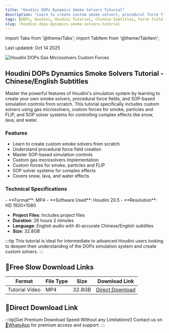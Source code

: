 ```yaml
---
title: "Houdini DOPs Dynamics Smoke Solvers Tutorial"
description: "Learn to create custom smoke solvers, procedural force fields, and SOP-based simulation controls in Houdini with Chinese/English subtitles"
tags: [DOPs, Houdini, Houdini Tutorial, Chinese Subtitles, Force Field Animation, Smoke Simulation, VFX Tutorial]
slug: /houdini-dops-dynamics-smoke-solvers-tutorial
---
```


import Tabs from '@theme/Tabs';
import TabItem from '@theme/TabItem';

Last updated: Oct 14 2025

![Houdini DOPs Gas Microsolvers Custom Forces](https://www.gfxcamp.com/wp-content/uploads/2025/10/The-Ultimate-Houdini-DOPs-Gas-Microsolvers-Custom-Forces.jpg)

## Houdini DOPs Dynamics Smoke Solvers Tutorial - Chinese/English Subtitles

Master the powerful features of Houdini's simulation system by learning to create your own smoke solvers, procedural force fields, and SOP-based simulation controls from scratch. This tutorial specifically includes custom solvers using gas microsolvers, custom forces for smoke, particles and FLIP, and SOP solver systems for controlling complex effects like snow, lava, and water.

### Features

- Learn to create custom smoke solvers from scratch
- Understand procedural force field creation
- Master SOP-based simulation controls
- Custom gas microsolvers implementation
- Custom forces for smoke, particles and FLIP
- SOP solver systems for complex effects
- Covers snow, lava, and water effects

### Technical Specifications

<Tabs>
<TabItem value="format" label="Format" default>
- **Format**: MP4
</TabItem>
<TabItem value="software" label="Software">
- **Software Used**: Houdini 20.5
</TabItem>
<TabItem value="resolution" label="Resolution">
- **Resolution**: HD 1920×1080
</TabItem>
</Tabs>

- **Project Files**: Includes project files
- **Duration**: 26 hours 2 minutes
- **Language**: English audio with AI-accurate Chinese/English subtitles
- **Size**: 32.8GB

:::tip
This tutorial is ideal for intermediate to advanced Houdini users looking to deepen their understanding of the DOPs simulation system and create custom solvers.
:::

## 🐌Free Slow Download Links

| Format | File Type | Size | Download Link |
|--------|-----------|------|---------------|
| Tutorial Video | MP4 | 32.8GB | [Direct Download](https://www.gfxcamp.com/wp-login.php?redirect_to=https%3A%2F%2Fwww.gfxcamp.com%2Fthe-ultimate-houdini-dops%2F) |

## 🚀Direct Download Link
:::tip[Get Premium Download Speed Without any Limitations!]
Contact us on [💬WhatsApp](https://wa.me/+8613237610083) for premium  access and support.
:::